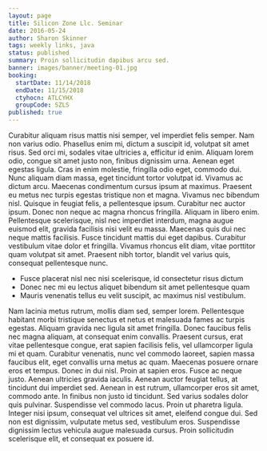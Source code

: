 ```yaml
---
layout: page
title: Silicon Zone Llc. Seminar
date: 2016-05-24
author: Sharon Skinner
tags: weekly links, java
status: published
summary: Proin sollicitudin dapibus arcu sed.
banner: images/banner/meeting-01.jpg
booking:
  startDate: 11/14/2018
  endDate: 11/15/2018
  ctyhocn: ATLCYHX
  groupCode: SZLS
published: true
---
```

Curabitur aliquam risus mattis nisi semper, vel imperdiet felis semper. Nam non varius odio. Phasellus enim mi, dictum a suscipit id, volutpat sit amet risus. Sed orci mi, sodales vitae ultricies a, efficitur id enim. Aliquam lorem odio, congue sit amet justo non, finibus dignissim urna. Aenean eget egestas ligula. Cras in enim molestie, fringilla odio eget, commodo dui. Nunc aliquam diam massa, eget tincidunt tortor volutpat id.
Vivamus ac dictum arcu. Maecenas condimentum cursus ipsum at maximus. Praesent eu metus nec turpis egestas tristique non et magna. Vivamus nec bibendum nisl. Quisque in feugiat felis, a pellentesque ipsum. Curabitur nec auctor ipsum. Donec non neque ac magna rhoncus fringilla. Aliquam in libero enim. Pellentesque scelerisque, nisl nec imperdiet interdum, magna augue euismod elit, gravida facilisis nisi velit eu massa. Maecenas quis dui nec neque mattis facilisis. Fusce tincidunt mattis dui eget dapibus. Curabitur vestibulum vitae dolor et fringilla. Vivamus rhoncus elit diam, vitae porttitor quam volutpat sit amet. Praesent nibh tortor, blandit vel varius quis, consequat pellentesque nunc.

* Fusce placerat nisl nec nisi scelerisque, id consectetur risus dictum
* Donec nec mi eu lectus aliquet bibendum sit amet pellentesque quam
* Mauris venenatis tellus eu velit suscipit, ac maximus nisl vestibulum.

Nam lacinia metus rutrum, mollis diam sed, semper lorem. Pellentesque habitant morbi tristique senectus et netus et malesuada fames ac turpis egestas. Aliquam gravida nec ligula sit amet fringilla. Donec faucibus felis nec magna aliquam, at consequat enim convallis. Praesent cursus, erat vitae pellentesque congue, erat sapien facilisis felis, vel ullamcorper ligula mi et quam. Curabitur venenatis, nunc vel commodo laoreet, sapien massa faucibus elit, eget convallis urna metus ac quam. Maecenas posuere ornare eros et tempus. Donec in dui nisl.
Proin at sapien eros. Fusce ac neque justo. Aenean ultricies gravida iaculis. Aenean auctor feugiat tellus, at tincidunt dui imperdiet sed. Aenean in est rutrum, ullamcorper eros sit amet, commodo ante. In finibus non justo id tincidunt. Sed varius sodales dolor quis pulvinar. Suspendisse vel commodo lacus. Proin ut pharetra ligula. Integer nisi ipsum, consequat vel ultrices sit amet, eleifend congue dui. Sed non est dignissim, vulputate metus sed, vestibulum eros. Suspendisse dignissim lectus vehicula augue malesuada cursus. Proin sollicitudin scelerisque elit, et consequat ex posuere id.
